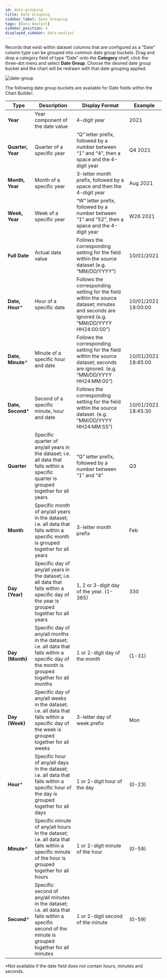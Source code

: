 ```yaml
---
id: date-grouping
title: Date Grouping
sidebar_label: Date Grouping
tags: [Data Analyst]
sidebar_position: 4
displayed_sidebar: data-analyst
---
```


<div style={{textAlign: "justify"}}>

Records that exist within dataset columns that are configured as a “Date” column type can be grouped into common date group buckets. Drag and drop a category field of type “Date” onto the **Category** shelf, click the three-dot menu and select **Date Group**. Choose the desired date group bucket and the chart will be redrawn with that date grouping applied.

![date-group](https://s3.amazonaws.com/cdn.qrvey.com/documentation_assets/ui-docs/chart-builder/date-group/date-group.png#thumbnail-40)


The following date group buckets are available for Date fields within the Chart Builder:

| **Type** | **Description** | **Display Format** | **Example** |
| --- | --- | --- | --- |
|**Year**|Year component of the date value|4-digit year|2021|
|**Quarter, Year**|Quarter of a specific year|“Q” letter prefix, followed by a number between “1” and “4”, then a space and the 4-digit year|Q4 2021|
|**Month, Year**|Month of a specific year|3-letter month prefix, followed by a space and then the 4-digit year|Aug 2021|
|**Week, Year**|Week of a specific year|“W” letter prefix, followed by a number between “1” and “52”, then a space and the 4-digit year|W26 2021|
|**Full Date**|Actual date value|Follows the corresponding setting for the field within the source dataset (e.g. “MM/DD/YYYY”)|10/01/2021|
|**Date, Hour***|Hour of a specific date|Follows the corresponding setting for the field within the source dataset; minutes and seconds are ignored (e.g. “MM/DD/YYYY HH24:00:00”)|10/01/2021 18:00:00|
|**Date, Minute***|Minute of a specific hour and date|Follows the corresponding setting for the field within the source dataset; seconds are ignored. (e.g. “MM/DD/YYYY HH24:MM:00”)|10/01/2021 18:45:00|
|**Date, Second***|Second of a specific minute, hour and date|Follows the corresponding setting for the field within the source dataset. (e.g. “MM/DD/YYYY HH24:MM:SS”)|10/01/2021 18:45:30|
|**Quarter**|Specific quarter of any/all years in the dataset; i.e. all data that falls within a specific quarter is grouped together for all years|“Q” letter prefix, followed by a number between “1” and “4”|Q3|
|**Month**|Specific month of any/all years in the dataset; i.e. all data that falls within a specific month is grouped together for all years|3-letter month prefix|Feb|
|**Day (Year)**|Specific day of any/all years in the dataset; i.e. all data that falls within a specific day of the year is grouped together for all years|1, 2 or 3-digit day of the year. (1-365)|330|
|**Day (Month)**|Specific day of any/all months in the dataset; i.e. all data that falls within a specific day of the month is grouped together for all months|1 or 2-digit day of the month|(1-31)|15|
|**Day (Week)**|Specific day of any/all weeks in the dataset; i.e. all data that falls within a specific day of the week is grouped together for all weeks|3-letter day of week prefix|Mon|
|**Hour***|Specific hour of any/all days in the dataset; i.e. all data that falls within a specific hour of the day is grouped together for all days|1 or 2-digit hour of the day|(0-23)|12|
|**Minute***|Specific minute of any/all hours in the dataset; i.e. all data that falls within a specific minute of the hour is grouped together for all hours|1 or 2-digit minute of the hour|(0-59)|45|
|**Second***|Specific second of any/all minutes in the dataset; i.e. all data that falls within a specific second of the minute is grouped together for all minutes|1 or 2-digit second of the minute| (0-59)|25|


*Not available if the date field does not contain hours, minutes and seconds.



</div>